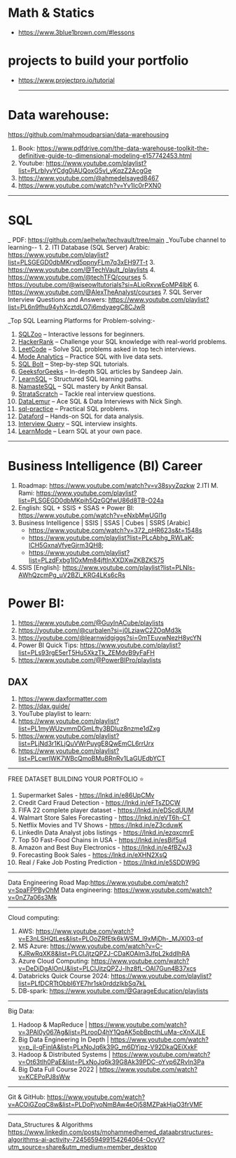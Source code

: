 # Math & Statics
* https://www.3blue1brown.com/#lessons

# projects to build your portfolio 
* https://www.projectpro.io/tutorial

  ----
# Data warehouse:
https://github.com/mahmoudparsian/data-warehousing

1. Book: https://www.pdfdrive.com/the-data-warehouse-toolkit-the-definitive-guide-to-dimensional-modeling-e157742453.html
2. Youtube: https://www.youtube.com/playlist?list=PLrbIyvYCdg0iAUQoxG5vI_yKqzZ2AcgGe
3. https://www.youtube.com/@ahmedelsayed8467
4. https://www.youtube.com/watch?v=Yv1Ic0rPXN0
   

---
# SQL
 _ PDF: https://github.com/aelhelw/techvault/tree/main
_YouTube channel to learning-- 
  1.
  2.  ITI Database (SQL Server) Arabic: https://www.youtube.com/playlist?list=PLSGEGD0dbMKrvd5ppnyFLm7q3xEH97T-t
  3. https://www.youtube.com/@TechVault_/playlists
  4. https://www.youtube.com/@techTFQ/courses
  5. https://youtube.com/@wiseowltutorials?si=ALioRxvwEoMP4lbK
  6. https://www.youtube.com/@AlexTheAnalyst/courses
  7. SQL Server Interview Questions and Answers: https://www.youtube.com/playlist?list=PL6n9fhu94yhXcztdLO7i6mdyaegC8CJwR
     
_Top SQL Learning Platforms for Problem-solving:-
  1. [SQLZoo](https://sqlzoo.net/) – Interactive lessons for beginners.
  2. [HackerRank](https://lnkd.in/gnFS4frz) – Challenge your SQL knowledge with real-world problems.
  3. [LeetCode](https://lnkd.in/gkCpv7NA) – Solve SQL problems asked in top tech interviews.
  4. [Mode Analytics](https://lnkd.in/gRPrQrf5) – Practice SQL with live data sets.
  5. [SQL Bolt](https://sqlbolt.com/) – Step-by-step SQL tutorials.
  6. [GeeksforGeeks](https://lnkd.in/ggYbizNB) – In-depth SQL articles by Sandeep Jain.
  7. [LearnSQL](https://www.learnsql.com/) – Structured SQL learning paths.
  8. [NamasteSQL](https://lnkd.in/gRnWf2tQ) – SQL mastery by Ankit Bansal.
  9. [StrataScratch](https://lnkd.in/gYtZQY53) – Tackle real interview questions.
  10. [DataLemur](https://datalemur.com/) – Ace SQL & Data Interviews with Nick Singh.
  11. [sql-practice](https://lnkd.in/gc3mQNhn) – Practical SQL problems.
  12. [Dataford](https://www.dataford.io/) – Hands-on SQL for data analysis.
  13. [Interview Query](https://lnkd.in/gKH3xw_G) – SQL interview insights.
  14. [LearnMode](https://lnkd.in/gQYCkwS2) – Learn SQL at your own pace.


-----------------
# Business Intelligence (BI) Career 
1. Roadmap: https://www.youtube.com/watch?v=v38syyZqzkw
2.ITI M. Rami: https://www.youtube.com/playlist?list=PLSGEGD0dbMKpih5QzGQfwU86d8TB-O24a
3. English: SQL + SSIS + SSAS + Power BI: https://www.youtube.com/watch?v=eNxbMwUGl1g
4. Business Intelligence | SSIS | SSAS | Cubes | SSRS [Arabic]
    + https://www.youtube.com/watch?v=372_pHR623s&t=1548s
    + https://www.youtube.com/playlist?list=PLcAbhg_RWLaK-lCH5GxnaVfyeGjrm3QH8;
    + https://www.youtube.com/playlist?list=PLzdFxbg1IOxMm84jftInXXDXwZKBZKS75
8. SSIS [English]: https://www.youtube.com/playlist?list=PLNIs-AWhQzcmPg_uV2BZi_KRG4LKs6cRs

# Power BI: 
1. https://www.youtube.com/@GuyInACube/playlists
2. https://youtube.com/@curbalen?si=j0LziawC2ZOqMd3k
3. https://youtube.com/@learnwidgiggs?si=0mTEuywNezH8ycYN
4. Power BI Quick Tips: https://www.youtube.com/playlist?list=PLs93rgE5erT5Hu5XkzTk_ZEMdvB9yFaFH
5. https://www.youtube.com/@PowerBIPro/playlists
## DAX
1. https://www.daxformatter.com
2. https://dax.guide/
3. YouTube playlist to learn:
  4. https://www.youtube.com/playlist?list=PL1myWUzvmmDGmLfty3BDluz8nzme1dZxg
  5. https://www.youtube.com/playlist?list=PLjNd3r1KLjQuVWrPuygE8QwEmCL6rrUrx
  6. https://www.youtube.com/playlist?list=PLcwrIWK7WBcQmoBMuBRnRv1LaGUEdbYCT
     
 ---
FREE DATASET BUILDING YOUR PORTFOLIO ⭐️
1. Supermarket Sales - https://lnkd.in/e86UpCMv 
2. Credit Card Fraud Detection - https://lnkd.in/eFTsZDCW 
3. FIFA 22 complete player dataset - https://lnkd.in/eDScdUUM 
4. Walmart Store Sales Forecasting - https://lnkd.in/eVT6h-CT
5. Netflix Movies and TV Shows - https://lnkd.in/eZ3cduwK
6. LinkedIn Data Analyst jobs listings -  https://lnkd.in/ezqxcmrE
7. Top 50 Fast-Food Chains in USA - https://lnkd.in/esBjf5u4
8. Amazon and Best Buy Electronics - https://lnkd.in/e4fBZvJ3
9. Forecasting Book Sales - https://lnkd.in/eXHN2XsQ
10. Real / Fake Job Posting Prediction - https://lnkd.in/e5SDDW9G

----
Data Engineering Road Map:https://www.youtube.com/watch?v=SpaFPPByOhM
Data engineering: https://www.youtube.com/watch?v=0nZ7a06s3Mk

---
Cloud computing: 
1. AWS: https://www.youtube.com/watch?v=E3nLSHQtLes&list=PLOoZRfEtk6kWSM_l9xMjDh-_MJXl03-pf
2. MS Azure: https://www.youtube.com/watch?v=C-KJRwRqXK8&list=PLCIJjtzQPZJ-CDaKOAlm3JfpL2kddIhRA
3. Azure Cloud Computing: https://www.youtube.com/watch?v=DeDiDgAlOnU&list=PLCIJjtzQPZJ-lhz8fL-OAI7Gun4B37xcs
4. Databricks Quick Course 2024: https://www.youtube.com/playlist?list=PLfDCRTtObbI6YE7hr1sk0rddzIkbSq7kL
5. DB-spark: https://www.youtube.com/@GarageEducation/playlists
   
--------------------
Big Data: 
1. Hadoop & MapReduce	|	https://www.youtube.com/watch?v=3PAl0y067Ag&list=PLrooD4hY1QqAK5pbBpcthLuMa-cXnXJLE
2. Big Data Engineering In Depth	|	https://www.youtube.com/watch?v=p_jl-gFinlA&list=PLxNoJq6k39G_m6DYjpz-V92DkaQEiXxkF
3. Hadoop & Distributed Systems	|	https://www.youtube.com/watch?v=Ot63tlh0PaE&list=PLxNoJq6k39G8Ak39PDC-oYvp6ZRvIn3Pa
4. Big Data Full Course 2022	|	https://www.youtube.com/watch?v=KCEPoPJ8sWw

----
Git & GitHub: https://www.youtube.com/watch?v=ACOiGZoqC8w&list=PLDoPjvoNmBAw4eOj58MZPakHjaO3frVMF

---
Data_Structures & Algorithms 
https://www.linkedin.com/posts/mohammedhemed_dataabrstructures-algorithms-ai-activity-7245659499154264064-OcyV?utm_source=share&utm_medium=member_desktop



